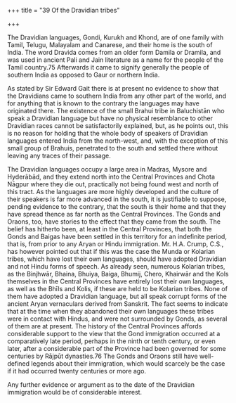 +++
title = "39 Of the Dravidian tribes"

+++

The Dravidian languages, Gondi, Kurukh and Khond, are of one family with Tamil, Telugu, Malayalam and Canarese, and their home is the south of India. The word Dravida comes from an older form Damila or Dramila, and was used in ancient Pali and Jain literature as a name for the people of the Tamil country.75 Afterwards it came to signify generally the people of southern India as opposed to Gaur or northern India. 

As stated by Sir Edward Gait there is at present no evidence to show that the Dravidians came to southern India from any other part of the world, and for anything that is known to the contrary the languages may have originated there. The existence of the small Brahui tribe in Baluchistān who speak a Dravidian language but have no physical resemblance to other Dravidian races cannot be satisfactorily explained, but, as he points out, this is no reason for holding that the whole body of speakers of Dravidian languages entered India from the north-west, and, with the exception of this small group of Brahuis, penetrated to the south and settled there without leaving any traces of their passage. 

The Dravidian languages occupy a large area in Madras, Mysore and Hyderābād, and they extend north into the Central Provinces and Chota Nāgpur where they die out, practically not being found west and north of this tract. As the languages are more highly developed and the culture of their speakers is far more advanced in the south, it is justifiable to suppose, pending evidence to the contrary, that the south is their home and that they have spread thence as far north as the Central Provinces. The Gonds and Oraons, too, have stories to the effect that they came from the south. The belief has hitherto been, at least in the Central Provinces, that both the Gonds and Baigas have been settled in this territory for an indefinite period, that is, from prior to any Aryan or Hindu immigration. Mr. H.A. Crump, C.S., has however pointed out that if this was the case the Munda or Kolarian tribes, which have lost their own languages, should have adopted Dravidian and not Hindu forms of speech. As already seen, numerous Kolarian tribes, as the Binjhwār, Bhaina, Bhuiya, Baiga, Bhumij, Chero, Khairwār and the Kols themselves in the Central Provinces have entirely lost their own languages, as well as the Bhīls and Kolis, if these are held to be Kolarian tribes. None of them have adopted a Dravidian language, but all speak corrupt forms of the ancient Aryan vernaculars derived from Sanskrit. The fact seems to indicate that at the time when they abandoned their own languages these tribes were in contact with Hindus, and were not surrounded by Gonds, as several of them are at present. The history of the Central Provinces affords considerable support to the view that the Gond immigration occurred at a comparatively late period, perhaps in the ninth or tenth century, or even later, after a considerable part of the Province had been governed for some centuries by Rājpūt dynasties.76 The Gonds and Oraons still have well-defined legends about their immigration, which would scarcely be the case if it had occurred twenty centuries or more ago. 

Any further evidence or argument as to the date of the Dravidian immigration would be of considerable interest. 

